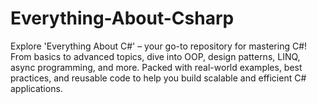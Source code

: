# Everything-About-Csharp
Explore 'Everything About C#' – your go-to repository for mastering C#! From basics to advanced topics, dive into OOP, design patterns, LINQ, async programming, and more. Packed with real-world examples, best practices, and reusable code to help you build scalable and efficient C# applications.
